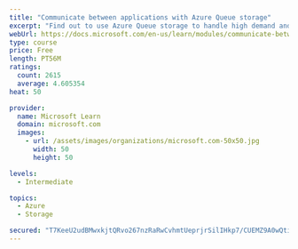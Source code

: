 ```yaml
---
title: "Communicate between applications with Azure Queue storage"
excerpt: "Find out to use Azure Queue storage to handle high demand and improve resilience in your distributed applications."
webUrl: https://docs.microsoft.com/en-us/learn/modules/communicate-between-apps-with-azure-queue-storage/
type: course
price: Free
length: PT56M
ratings:
  count: 2615
  average: 4.605354
heat: 50

provider:
  name: Microsoft Learn
  domain: microsoft.com
  images:
    - url: /assets/images/organizations/microsoft.com-50x50.jpg
      width: 50
      height: 50

levels:
  - Intermediate

topics:
  - Azure
  - Storage

secured: "T7KeeU2udBMwxkjtQRvo267nzRaRwCvhmtUeprjrSilIHkp7/CUEMZ9A0wQti5SzHb1abwjdQMB2ITbVnHQexdCf4lp1pWh6ZeLp8Tgq0u5gVd8ChG0iXgFLM9T2wiKr70+kuN+KHp1stoGEXk4NsBVyjI4GVtz305/yRRAMSonE3uGFqtCgfeyOMoolTnyqDPYrUwkOEt5fbV7AN/q9tWIDjaYgNzX0tFAmIk9cAfUs0Uobs/wUQLxgYDgO3USVbL6Zs8ufJDlgqMh1oZ4XB3AnEFw4xDyt46gJXfM/b3aM8J7fSFesMZqua6fxTdoHpprTVPQTDnCPVuOlxfQYFCx44OJNtou7weAUnrjxb6xIbnOTVBQKDbI59lU7wa5aD9KFYUaOJ/SnA1X7bogaXMJz5qCqdm82gSB8NHie3vA=;HDX67E0oVCoP0KowN3e3Kg=="
---
```



